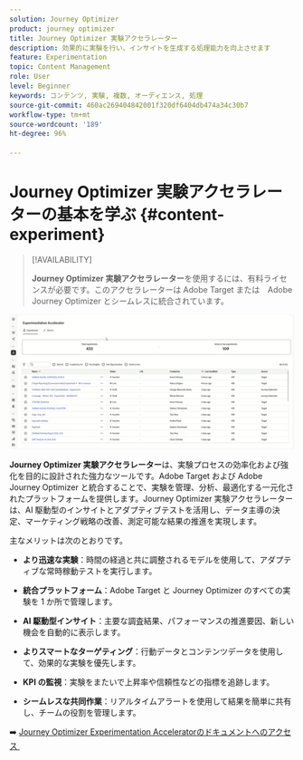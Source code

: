 ```yaml
---
solution: Journey Optimizer
product: journey optimizer
title: Journey Optimizer 実験アクセラレーター
description: 効果的に実験を行い、インサイトを生成する処理能力を向上させます
feature: Experimentation
topic: Content Management
role: User
level: Beginner
keywords: コンテンツ, 実験, 複数, オーディエンス, 処理
source-git-commit: 460ac269404842001f320df6404db474a34c30b7
workflow-type: tm+mt
source-wordcount: '189'
ht-degree: 96%

---
```


# Journey Optimizer 実験アクセラレーターの基本を学ぶ {#content-experiment}

>[!AVAILABILITY]
>
>**Journey Optimizer 実験アクセラレーター**&#x200B;を使用するには、有料ライセンスが必要です。このアクセラレーターは Adobe Target または　Adobe Journey Optimizer とシームレスに統合されています。

![](../rn/assets/do-not-localize/experimentation-accelerator.gif)

**Journey Optimizer 実験アクセラレーター**&#x200B;は、実験プロセスの効率化および強化を目的に設計された強力なツールです。Adobe Target および Adobe Journey Optimizer と統合することで、実験を管理、分析、最適化する一元化されたプラットフォームを提供します。Journey Optimizer 実験アクセラレーターは、AI 駆動型のインサイトとアダプティブテストを活用し、データ主導の決定、マーケティング戦略の改善、測定可能な結果の推進を実現します。

主なメリットは次のとおりです。

* **より迅速な実験**：時間の経過と共に調整されるモデルを使用して、アダプティブな常時稼動テストを実行します。

* **統合プラットフォーム**：Adobe Target と Journey Optimizer のすべての実験を 1 か所で管理します。

* **AI 駆動型インサイト**：主要な調査結果、パフォーマンスの推進要因、新しい機会を自動的に表示します。

* **よりスマートなターゲティング**：行動データとコンテンツデータを使用して、効果的な実験を優先します。

* **KPI の監視**：実験をまたいで上昇率や信頼性などの指標を追跡します。

* **シームレスな共同作業**：リアルタイムアラートを使用して結果を簡単に共有し、チームの役割を管理します。

➡️ [Journey Optimizer Experimentation Acceleratorのドキュメントへのアクセス &#x200B;](https://experienceleague.adobe.com/en/docs/experimentation-accelerator/using/overview)
